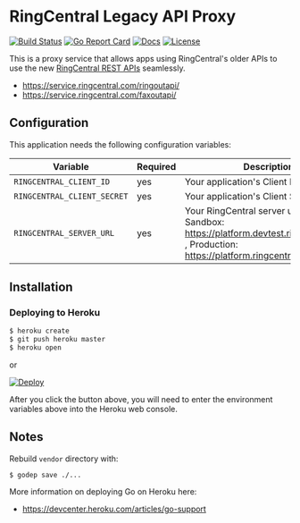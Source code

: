 RingCentral Legacy API Proxy
============================

[![Build Status][build-status-svg]][build-status-link]
[![Go Report Card][goreport-svg]][goreport-link]
[![Docs][docs-godoc-svg]][docs-godoc-link]
[![License][license-svg]][license-link]

 [build-status-svg]: https://api.travis-ci.org/grokify/ringcentral-legacy-api-proxy.svg?branch=master
 [build-status-link]: https://travis-ci.org/grokify/ringcentral-legacy-api-proxy
 [goreport-svg]: https://goreportcard.com/badge/github.com/grokify/ringcentral-legacy-api-proxy
 [goreport-link]: https://goreportcard.com/report/github.com/grokify/ringcentral-legacy-api-proxy
 [docs-godoc-svg]: https://img.shields.io/badge/docs-godoc-blue.svg
 [docs-godoc-link]: https://godoc.org/github.com/grokify/ringcentral-legacy-api-proxy
 [license-svg]: https://img.shields.io/badge/license-MIT-blue.svg
 [license-link]: https://github.com/grokify/ringcentral-legacy-api-proxy/blob/master/LICENSE

This is a proxy service that allows apps using RingCentral's older APIs to use the new [RingCentral REST APIs](https://developer.ringcentral.com) seamlessly.

* https://service.ringcentral.com/ringoutapi/
* https://service.ringcentral.com/faxoutapi/

## Configuration

This application needs the following configuration variables:

| Variable | Required | Description |
|----------|----------|-------------|
| `RINGCENTRAL_CLIENT_ID` | yes | Your application's Client ID |
| `RINGCENTRAL_CLIENT_SECRET` | yes | Your application's Client Secret |
| `RINGCENTRAL_SERVER_URL` | yes | Your RingCentral server url, e.g. Sandbox: https://platform.devtest.ringcentral.com , Production: https://platform.ringcentral.com |

## Installation

### Deploying to Heroku

```sh
$ heroku create
$ git push heroku master
$ heroku open
```

or

[![Deploy](https://www.herokucdn.com/deploy/button.png)](https://heroku.com/deploy)

After you click the button above, you will need to enter the environment variables above into the Heroku web console.

## Notes

Rebuild `vendor` directory with:

```
$ godep save ./...
```

More information on deploying Go on Heroku here:

* https://devcenter.heroku.com/articles/go-support